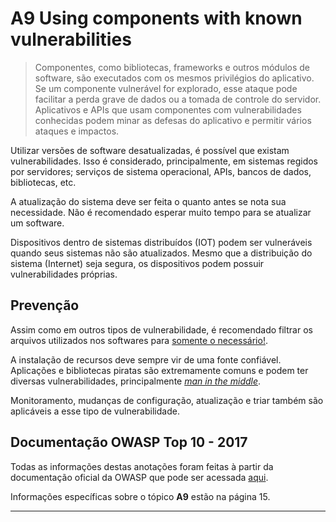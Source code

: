 # A9 Using components with known vulnerabilities

> Componentes, como bibliotecas, frameworks e outros módulos de software, são executados com os mesmos privilégios do aplicativo. Se um componente vulnerável for explorado, esse ataque pode facilitar a perda grave de dados ou a tomada de controle do servidor. Aplicativos e APIs que usam componentes com vulnerabilidades conhecidas podem minar as defesas do aplicativo e permitir vários ataques e impactos.

Utilizar versões de software desatualizadas, é possível que existam vulnerabilidades. Isso é considerado, principalmente, em sistemas regidos por servidores; serviços de sistema operacional, APIs, bancos de dados, bibliotecas, etc.

A atualização do sistema deve ser feita o quanto antes se nota sua necessidade. Não é recomendado esperar muito tempo para se atualizar um software.

Dispositivos dentro de sistemas distribuídos (IOT) podem ser vulneráveis quando seus sistemas não são atualizados. Mesmo que a distribuição do sistema (Internet) seja segura, os dispositivos podem possuir vulnerabilidades próprias.

## Prevenção

Assim como em outros tipos de vulnerabilidade, é recomendado filtrar os arquivos utilizados nos softwares para [somente o necessário!](https://www.youtube.com/watch?v=S4J70C36RGU&pp=ygUUc29tZW50ZSBvIG5lY2Vzc2FyaW8%3D). 

A instalação de recursos deve sempre vir de uma fonte confiável. Aplicações e bibliotecas piratas são extremamente comuns e podem ter diversas vulnerabilidades, principalmente *[man in the middle](https://www.kaspersky.com.br/blog/what-is-a-man-in-the-middle-attack/462/)*.

Monitoramento, mudanças de configuração, atualização e triar também são aplicáveis a esse tipo de vulnerabilidade.

## Documentação OWASP Top 10 - 2017

Todas as informações destas anotações foram feitas à partir da documentação oficial da OWASP que pode ser acessada [aqui](https://github.com/OWASP/Top10/blob/master/2017/OWASP%20Top%2010-2017%20(en).pdf).

Informações específicas sobre o tópico **A9** estão na página 15.

---
